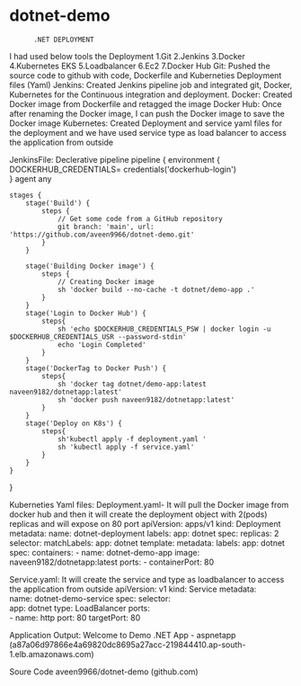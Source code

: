 # dotnet-demo

          .NET DEPLOYMENT
I had used below tools the Deployment
1.Git
2.Jenkins
3.Docker
4.Kubernetes EKS
5.Loadbalancer
6.Ec2
7.Docker Hub
Git:
Pushed the source code to github with code, Dockerfile and Kuberneties Deployment files (Yaml)
Jenkins: 
Created Jenkins pipeline job and integrated git, Docker, Kubernetes for the Continuous integration and deployment.
Docker:
Created Docker image from Dockerfile and retagged the image
Docker Hub:
Once after renaming the Docker image, I can push the Docker image to save the Docker image
Kubernetes:
Created Deployment and service yaml files for the deployment and we have used service type as load balancer to access the application from outside










JenkinsFile: Declerative pipeline
pipeline {
    environment {     
    DOCKERHUB_CREDENTIALS= credentials('dockerhub-login')     
    }
    agent any

    stages {
        stage('Build') {
            steps {
                // Get some code from a GitHub repository
                git branch: 'main', url: 'https://github.com/aveen9966/dotnet-demo.git'
            }
        }
    
        stage('Building Docker image') {
            steps {
                // Creating Docker image
                sh 'docker build --no-cache -t dotnet/demo-app .'
            }
        }
        stage('Login to Docker Hub') {      	
            steps{                       	
	            sh 'echo $DOCKERHUB_CREDENTIALS_PSW | docker login -u $DOCKERHUB_CREDENTIALS_USR --password-stdin'                		
	            echo 'Login Completed'      
            }           
        }      
        stage('DockerTag to Docker Push') {      	
            steps{                       	
	            sh 'docker tag dotnet/demo-app:latest naveen9182/dotnetapp:latest'
	            sh 'docker push naveen9182/dotnetapp:latest'
            }           
        }  
        stage('Deploy on K8s') {      	
            steps{                       	
	            sh'kubectl apply -f deployment.yaml '
	            sh 'kubectl apply -f service.yaml'
            }           
        }      
    }
} 

Kuberneties Yaml files:
Deployment.yaml- It will pull the Docker image from docker hub and then it  will create the deployment object with 2(pods) replicas and will expose on 80 port
apiVersion: apps/v1
	kind: Deployment
	metadata:
	  name: dotnet-deployment
	  labels:
	    app: dotnet
	spec:
	  replicas: 2
	  selector:
	    matchLabels:
	      app: dotnet
	  template:
	    metadata:
	      labels:
	        app: dotnet
	    spec:
	      containers:
	      - name: dotnet-demo-app
	        image: naveen9182/dotnetapp:latest
	        ports:
	        - containerPort: 80



Service.yaml:
It will create the service and type as loadbalancer to access the application from outside
apiVersion: v1
	kind: Service
	metadata:  
	  name: dotnet-demo-service
	spec:
	  selector:    
	    app: dotnet
	  type: LoadBalancer
	  ports:  
	  - name: http
	    port: 80
	    targetPort: 80


Application Output:
Welcome to Demo .NET App - aspnetapp (a87a06d97866e4a69820dc8695a27acc-219844410.ap-south-1.elb.amazonaws.com)

 
Soure Code aveen9966/dotnet-demo (github.com)




